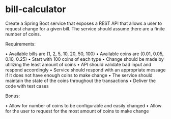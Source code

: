 # bill-calculator

Create a Spring Boot service that exposes a REST API that allows a user to request change for a given bill. The service should assume there are a finite number of coins.

Requirements:

• Available bills are (1, 2, 5, 10, 20, 50, 100)
• Available coins are (0.01, 0.05, 0.10, 0.25)
• Start with 100 coins of each type • Change should be made by utilizing the least amount of coins
• API should validate bad input and respond accordingly
• Service should respond with an appropriate message if it does not have enough coins to make change
• The service should maintain the state of the coins throughout the transactions
• Deliver the code with test cases

Bonus: 

• Allow for number of coins to be configurable and easily changed
• Allow for the user to request for the most amount of coins to make change
